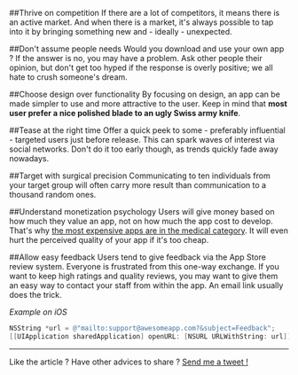 ##Thrive on competition
If there are a lot of competitors, it means there is an active market. And when there is a market, it's always possible to tap into it by bringing something new and - ideally - unexpected.

##Don't assume people needs
Would you download and use your own app ? If the answer is no, you may have a problem. Ask other people their opinion, but don't get too hyped if the response is overly positive; we all hate to crush someone's dream.

##Choose design over functionality
By focusing on design, an app can be made simpler to use and more attractive to the user. Keep in mind that **most user prefer a nice polished blade to an ugly Swiss army knife**.

##Tease at the right time
Offer a quick peek to some - preferably influential - targeted users just before release. This can spark waves of interest via social networks. Don't do it too early though, as trends quickly fade away nowadays.

##Target with surgical precision
Communicating to ten individuals from your target group will often carry more result than communication to a thousand random ones. 

##Understand monetization psychology
Users will give money based on how much they value an app, not on how much the app cost to develop. That's why [the most expensive apps are in the medical category](http://blog.sensortower.com/blog/2013/08/27/a-detailed-look-at-top-performing-ios-app-pricing-by-category/). It will even hurt the perceived quality of your app if it's too cheap.

##Allow easy feedback
Users tend to give feedback via the App Store review system. Everyone is frustrated from this one-way exchange. If you want to keep high ratings and quality reviews, you may want to give them an easy way to contact your staff from within the app. An email link usually does the trick.

*Example on iOS*
```objective-c
NSString *url = @"mailto:support@awesomeapp.com?&subject=Feedback";
[[UIApplication sharedApplication] openURL: [NSURL URLWithString: url]];
```
---

Like the article ? Have other advices to share ? [Send me a tweet !](https://twitter.com/kirualex)
